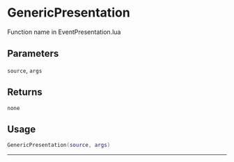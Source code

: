 # GenericPresentation
Function name in EventPresentation.lua
## Parameters
`source`, `args`
## Returns
`none`
## Usage
```lua
GenericPresentation(source, args)
```
---
